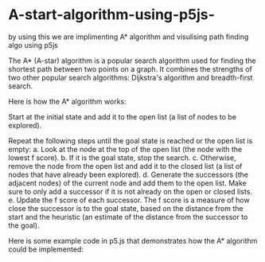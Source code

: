 # A-start-algorithm-using-p5js-
by using this we are implimenting  A* algorithm and visulising path finding algo using p5js
 
The A* (A-star) algorithm is a popular search algorithm used for finding the shortest path between two points on a graph. It combines the strengths of two other popular search algorithms: Dijkstra's algorithm and breadth-first search.

Here is how the A* algorithm works:

Start at the initial state and add it to the open list (a list of nodes to be explored).

Repeat the following steps until the goal state is reached or the open list is empty:
a. Look at the node at the top of the open list (the node with the lowest f score).
b. If it is the goal state, stop the search.
c. Otherwise, remove the node from the open list and add it to the closed list (a list of nodes that have already been explored).
d. Generate the successors (the adjacent nodes) of the current node and add them to the open list. Make sure to only add a successor if it is not already on the open or closed lists.
e. Update the f score of each successor. The f score is a measure of how close the successor is to the goal state, based on the distance from the start and the heuristic (an estimate of the distance from the successor to the goal).

Here is some example code in p5.js that demonstrates how the A* algorithm could be implemented:
